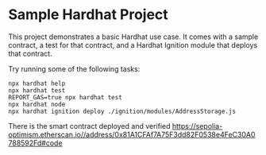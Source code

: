 # Sample Hardhat Project

This project demonstrates a basic Hardhat use case. It comes with a sample contract, a test for that contract, and a Hardhat Ignition module that deploys that contract.

Try running some of the following tasks:

```shell
npx hardhat help
npx hardhat test
REPORT_GAS=true npx hardhat test
npx hardhat node
npx hardhat ignition deploy ./ignition/modules/AddressStorage.js
```
There is the smart contract deployed and verified 
https://sepolia-optimism.etherscan.io//address/0x81A1CFAf7A75F3dd82F0538e4FeC30A0788592Fd#code
